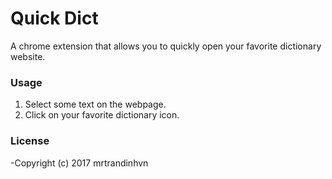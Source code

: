 # Quick Dict
A chrome extension that allows you to quickly open your favorite dictionary website.

### Usage
1. Select some text on the webpage.
2. Click on your favorite dictionary icon.

### License
-Copyright (c) 2017 mrtrandinhvn
